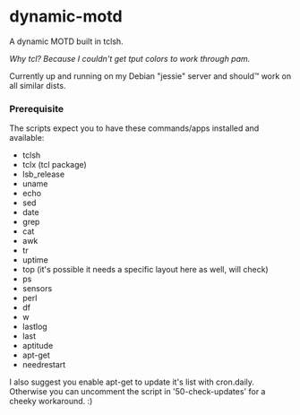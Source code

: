 # dynamic-motd
A dynamic MOTD built in tclsh.

*Why tcl? Because I couldn't get tput colors to work through pam.*

Currently up and running on my Debian "jessie" server and should™ work on all similar dists.

### Prerequisite
The scripts expect you to have these commands/apps installed and available:
- tclsh
- tclx (tcl package)
- lsb_release
- uname
- echo
- sed
- date
- grep
- cat
- awk
- tr
- uptime
- top (it's possible it needs a specific layout here as well, will check)
- ps
- sensors
- perl
- df
- w
- lastlog
- last
- aptitude
- apt-get
- needrestart

I also suggest you enable apt-get to update it's list with cron.daily. Otherwise you can uncomment the script in '50-check-updates' for a cheeky workaround. :)
